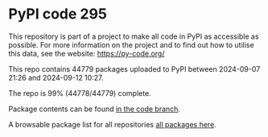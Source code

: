 # PyPI code 295

This repository is part of a project to make all code in PyPI as accessible as possible. For more information 
on the project and to find out how to utilise this data, see the website: https://py-code.org/

This repo contains 44779 packages uploaded to PyPI between 
2024-09-07 21:26 and 2024-09-12 10:27.

The repo is 99% (44778/44779) complete.

Package contents can be found [in the code branch](https://github.com/pypi-data/pypi-mirror-295/tree/code/packages).

A browsable package list for all repositories [all packages here](https://py-code.org/repositories/pypi-mirror-295).


